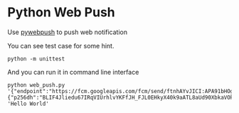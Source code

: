 # Python Web Push

Use [pywebpush](https://pypi.org/project/pywebpush/) to push web notification

You can see test case for some hint.

`python -m unittest`

And you can run it in command line interface

```
python web_push.py '{"endpoint":"https://fcm.googleapis.com/fcm/send/ftnhAYvJICI:APA91bHOgwyoc63thYr6UBAW0CoUlO3Qozv6r2APpVYSwcVlIB4MqjkCz1z9EyfLrWDfxcZW5HmCNHyF9Inp4l55MSz43HM_994fySWn351rKsJSQvRjUXlIbjXQRbhWbOWkeYCD9yQb","expirationTime":null,"keys":{"p256dh":"BLIF4Jliedu67IRqVIUrhlvYKFfJH_FJL0EHkyX40k9aATL8aUd90XbkaVOPLJVN8hwVhSuwTkLEjsM1UHDosDI","auth":"ZwKXLnviy1oh4j0QuBGj0Q"}}' 'Hello World'
```